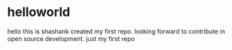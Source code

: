 # helloworld
hello this is shashank created my first repo.
looking forward to contribute in open source development.
just my first repo
